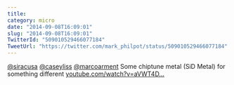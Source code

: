 ```yaml
---
title: 
category: micro
date: "2014-09-08T16:09:01"
slug: "2014-09-08T16:09:01"
TwitterId: "509010529466077184"
TweetUrl: "https://twitter.com/mark_philpot/status/509010529466077184"
---
```


[@siracusa](https://twitter.com/siracusa)
[@caseyliss](https://twitter.com/caseyliss)
[@marcoarment](https://twitter.com/marcoarment) Some chiptune metal (SiD Metal)
for something different
[youtube.com/watch?v=aVWT4D…](https://www.youtube.com/watch?v=aVWT4D5OVOw)
